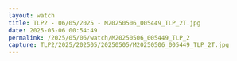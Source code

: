 ```yaml
---
layout: watch
title: TLP2 - 06/05/2025 - M20250506_005449_TLP_2T.jpg
date: 2025-05-06 00:54:49
permalink: /2025/05/06/watch/M20250506_005449_TLP_2
capture: TLP2/2025/202505/20250505/M20250506_005449_TLP_2T.jpg
---
```

